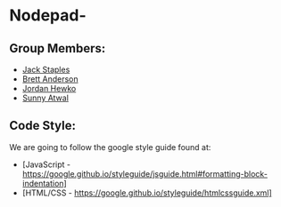 # Nodepad-

## Group Members:
* [Jack Staples](https://github.com/JackStaples)
* [Brett Anderson](https://github.com/Brett-A-T-Anderson)
* [Jordan Hewko](https://github.com/jordanhewko)
* [Sunny Atwal](https://github.com/atwalg2)

## Code Style:
We are going to follow the google style guide found at:

* [JavaScript - https://google.github.io/styleguide/jsguide.html#formatting-block-indentation]
* [HTML/CSS - https://google.github.io/styleguide/htmlcssguide.xml]
